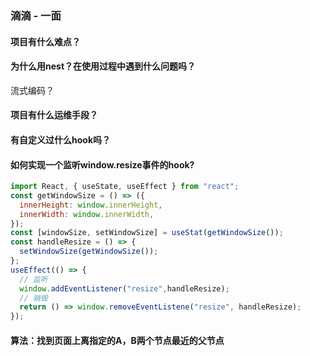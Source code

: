 ### 滴滴 - 一面
#### 项目有什么难点？

#### 为什么用nest？在使用过程中遇到什么问题吗？
流式编码？

#### 项目有什么运维手段？

#### 有自定义过什么hook吗？

#### 如何实现一个监听window.resize事件的hook?
```js
import React, { useState, useEffect } from "react";
const getWindowSize = () => ({
  innerHeight: window.innerHeight,
  innerWidth: window.innerWidth,
});
const [windowSize, setWindowSize] = useStat(getWindowSize());
const handleResize = () => {
  setWindowSize(getWindowSize());
};
useEffect(() => {
  // 监听
  window.addEventListener("resize",handleResize);
  // 销毁
  return () => window.removeEventListene("resize", handleResize);
});
```
#### 算法：找到页面上离指定的A，B两个节点最近的父节点